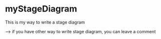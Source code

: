 # myStageDiagram
This is my way to write a stage diagram

--> if you have other way to write stage diagram, you can leave a comment
